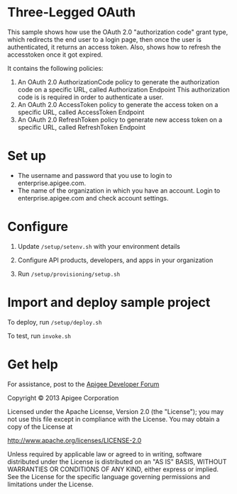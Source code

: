 # Three-Legged OAuth

This sample shows how use the OAuth 2.0 "authorization code" grant type, which redirects
the end user to a login page, then once the user is authenticated, it returns
an access token. Also, shows how to refresh the accesstoken once it got expired. 

It contains the following policies:

1. An OAuth 2.0 AuthorizationCode policy to generate the authorization code on a specific URL, called Authorization Endpoint
   This authorization code is is required in order to authenticate a user.
2. An OAuth 2.0 AccessToken policy to generate the access token on a specific URL, called AccessToken Endpoint
3. An OAuth 2.0 RefreshToken policy to generate new access token on a specific URL, called RefreshToken Endpoint

# Set up

* The username and password that you use to login to enterprise.apigee.com.
* The name of the organization in which you have an account. Login to 
  enterprise.apigee.com and check account settings.

# Configure 

1. Update `/setup/setenv.sh` with your environment details

2. Configure API products, developers, and apps in your organization

3. Run `/setup/provisioning/setup.sh`

# Import and deploy sample project

To deploy, run `/setup/deploy.sh`

To test, run `invoke.sh`

# Get help

For assistance, post to the [Apigee Developer Forum](http://support.apigee.com)

Copyright © 2013 Apigee Corporation

Licensed under the Apache License, Version 2.0 (the "License"); you may not use
this file except in compliance with the License. You may obtain a copy
of the License at

http://www.apache.org/licenses/LICENSE-2.0

Unless required by applicable law or agreed to in writing, software
distributed under the License is distributed on an "AS IS" BASIS,
WITHOUT WARRANTIES OR CONDITIONS OF ANY KIND, either express or implied.
See the License for the specific language governing permissions and
limitations under the License.
